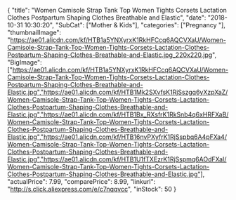 {
	"title": "Women Camisole Strap Tank Top Women Tights Corsets Lactation Clothes Postpartum Shaping Clothes Breathable and Elastic",
	"date": "2018-10-31 10:30:20",
	"SubCat": ["Mother & Kids"],
	"categories": ["Pregnancy "],
	"thumbnailImage": "https://ae01.alicdn.com/kf/HTB1a5YNXyrxK1RkHFCcq6AQCVXaU/Women-Camisole-Strap-Tank-Top-Women-Tights-Corsets-Lactation-Clothes-Postpartum-Shaping-Clothes-Breathable-and-Elastic.jpg_220x220.jpg",
	"BigImage": ["https://ae01.alicdn.com/kf/HTB1a5YNXyrxK1RkHFCcq6AQCVXaU/Women-Camisole-Strap-Tank-Top-Women-Tights-Corsets-Lactation-Clothes-Postpartum-Shaping-Clothes-Breathable-and-Elastic.jpg","https://ae01.alicdn.com/kf/HTB1Mk2SXvfsK1RjSszgq6yXzpXaZ/Women-Camisole-Strap-Tank-Top-Women-Tights-Corsets-Lactation-Clothes-Postpartum-Shaping-Clothes-Breathable-and-Elastic.jpg","https://ae01.alicdn.com/kf/HTB1Bx_RXsfrK1RkSnb4q6xHRFXaB/Women-Camisole-Strap-Tank-Top-Women-Tights-Corsets-Lactation-Clothes-Postpartum-Shaping-Clothes-Breathable-and-Elastic.jpg","https://ae01.alicdn.com/kf/HTB16nvPXyfrK1RjSspbq6A4pFXa4/Women-Camisole-Strap-Tank-Top-Women-Tights-Corsets-Lactation-Clothes-Postpartum-Shaping-Clothes-Breathable-and-Elastic.jpg","https://ae01.alicdn.com/kf/HTB1U1fTXEzrK1RjSspmq6AOdFXaI/Women-Camisole-Strap-Tank-Top-Women-Tights-Corsets-Lactation-Clothes-Postpartum-Shaping-Clothes-Breathable-and-Elastic.jpg"],
	"actualPrice": 7.99,
	"comparePrice": 8.99,
	"linkurl": "http://s.click.aliexpress.com/e/c7nqqvcc",
	"inStock": 50
}
